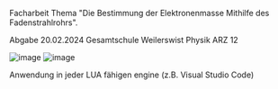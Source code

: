 Facharbeit Thema "Die Bestimmung der Elektronenmasse
Mithilfe des Fadenstrahlrohrs".

Abgabe 20.02.2024
Gesamtschule Weilerswist
Physik ARZ 12

![image](https://github.com/PhysikFacharbeit/Fadenstrahlrohr-Auswertung/assets/160529981/f733ae94-b6ae-458e-b3c9-9c13006b12d3)
![image](https://github.com/PhysikFacharbeit/Fadenstrahlrohr-Auswertung/assets/160529981/15d60ae8-cbaf-47f7-8bbd-815ec8ce2d68)

Anwendung in jeder LUA fähigen engine (z.B. Visual Studio Code)
